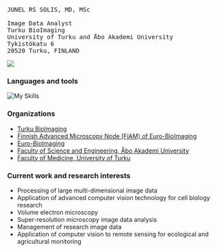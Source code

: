 <pre>
JUNEL RS SOLIS, MD, MSc

Image Data Analyst
Turku BioImaging
University of Turku and Åbo Akademi University
Tykistökatu 6
20520 Turku, FINLAND
</pre>

<picture>
<source
  srcset="https://junelsolis-github-stats.vercel.app/api?username=junelsolis&count_private=true&show_icons=true&locale=en&theme=algolia&role=OWNER,ORGANIZATION_MEMBER,COLLABORATOR"
  media="(prefers-color-scheme: dark)"
/>
<source
  srcset="https://junelsolis-github-stats.vercel.app/api?username=junelsolis&count_private=true&show_icons=true&locale=en&theme=algolia&role=OWNER,ORGANIZATION_MEMBER,COLLABORATOR"
  media="(prefers-color-scheme: light), (prefers-color-scheme: no-preference)"
/>
<img src="https://junelsolis-github-stats.vercel.app/api?username=junelsolis&show_icons=true" />
</picture>

### Languages and tools
![My Skills](https://go-skill-icons.vercel.app/api/icons?i=py,pandas,tensorflow,pytorch,docker,scikitlearn,scipy,seaborn,vscode,openstack,linux,bash,git,ts,sass,tailwind,vue&perline=8) 

### Organizations
- [Turku BioImaging](https://bioimaging.fi)
- [Finnish Advanced Microscopy Node (FiAM) of Euro-BioImaging](https://eurobioimaging.fi/FiAM)
- [Euro-BioImaging](https://eurobioimaging.eu)
- [Faculty of Science and Engineering, Åbo Akademi University](https://www.abo.fi/en/about-abo-akademi-university/faculties/faculty-of-science-and-engineering)
- [Faculty of Medicine, University of Turku](https://www.utu.fi/en/university/faculty-of-medicine)

### Current work and research interests
- Processing of large multi-dimensional image data
- Application of advanced computer vision technology for cell biology research
- Volume electron microscopy
- Super-resolution microscopy image data analysis
- Management of research image data
- Application of computer vision to remote sensing for ecological and agricultural monitoring
